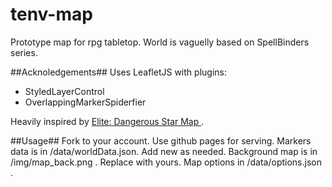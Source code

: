 # tenv-map
Prototype map for rpg tabletop. World is vaguelly based on SpellBinders series.

##Acknoledgements##
Uses LeafletJS with plugins: 
* StyledLayerControl
* OverlappingMarkerSpiderfier

Heavily inspired by [Elite: Dangerous Star Map ](https://edsm.net/en/galactic-mapping) .

##Usage##
Fork to your account. Use github pages for serving. 
Markers data is in /data/worldData.json. Add new as needed.
Background map is in /img/map_back.png . Replace with yours.
Map options in /data/options.json . 